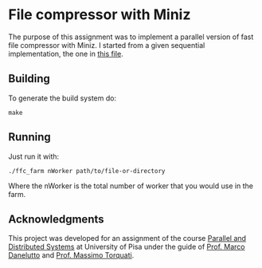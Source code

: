 # File compressor with Miniz
The purpose of this assignment was to implement a parallel version of fast file compressor with Miniz. I started from a given sequential implementation, the one in [this file](ffc_pipe.cpp).

## Building
To generate the build system do:  
```
make

```

## Running
Just run it with:

```./ffc_farm nWorker path/to/file-or-directory ``` 

Where the nWorker is the total number of worker that you would use in the farm.

## Acknowledgments
This project was developed for an assignment of the course [Parallel and Distributed Systems](http://didawiki.di.unipi.it/doku.php/magistraleinformaticanetworking/spm/sdpm09support) at University of Pisa under the guide of [Prof. Marco Danelutto](http://calvados.di.unipi.it/paragroup/danelutto/) and [Prof. Massimo Torquati](http://calvados.di.unipi.it/paragroup/torquati/).

